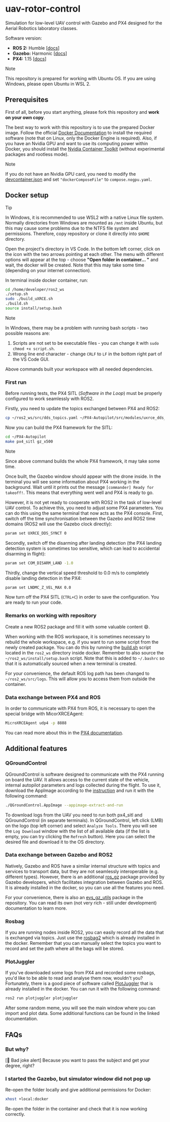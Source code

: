 # uav-rotor-control

Simulation for low-level UAV control with Gazebo and PX4 designed for the Aerial Robotics laboratory classes.

Software version: 
- **ROS 2:** Humble [[docs](https://docs.ros.org/en/humble/index.html)]
- **Gazebo:** Harmonic [[docs](https://gazebosim.org/docs/harmonic/getstarted/)]
- **PX4:** 1.15 [[docs](https://docs.px4.io/v1.15/en/)]

> [!NOTE]
> This repository is prepared for working with Ubuntu OS. 
> If you are using Windows, please open Ubuntu in WSL 2.

## Prerequisites

First of all, before you start anything, please fork this repository and **work on your own copy**.

The best way to work with this repository is to use the prepared Docker image.
Follow the official [Docker Documentation](https://docs.docker.com/) to install the required software (note that on Linux, only the Docker Engine is required).
Also, if you have an Nvidia GPU and want to use its computing power within Docker, you should install the [Nvidia Container Toolkit](https://docs.nvidia.com/datacenter/cloud-native/container-toolkit/latest/install-guide.html) (without experimental packages and rootless mode).

> [!NOTE]
> If you do not have an Nvidia GPU card, you need to modify the [devcontainer.json](.devcontainer/devcontainer.json) and set `"dockerComposeFile"` to `compose.nogpu.yaml`.

## Docker setup

> [!TIP]
> In Windows, it is recommended to use WSL2 with a native Linux file system.
> Normally directories from Windows are mounted as `/mnt` inside Ubuntu, but this may cause some problems due to the NTFS file system and permissions.
> Therefore, copy repository or clone it directly into `$HOME` directory.

Open the project's directory in VS Code.
In the bottom left corner, click on the icon with the two arrows pointing at each other.
The menu with different options will appear at the top - choose **"Open folder in container... "** and wait, the docker will be created.
Note that this may take some time (depending on your internet connection).

In terminal inside docker container, run:

```bash
cd /home/developer/ros2_ws
./setup.sh
sudo ./build_uXRCE.sh
./build.sh
source install/setup.bash
```

> [!NOTE]
> In Windows, there may be a problem with running bash scripts - two possible reasons are:
>
> 1. Scripts are not set to be executable files - you can change it with `sudo chmod +x script.sh`.
> 2. Wrong line end character - change `CRLF` to `LF` in the bottom right part of the VS Code GUI.

Above commands built your workspace with all needed dependencies.

### First run

Before running tests, the PX4 SITL (_Software in the Loop_) must be properly configured to work seamlessly with ROS2.

Firstly, you need to update the topics exchanged between PX4 and ROS2:

```bash
cp ~/ros2_ws/src/dds_topics.yaml ~/PX4-Autopilot/src/modules/uxrce_dds_client/dds_topics.yaml
```

Now you can build the PX4 framework for the SITL:

```bash
cd ~/PX4-Autopilot
make px4_sitl gz_x500
```

> [!NOTE]
> Since above command builds the whole PX4 framework, it may take some time.

Once built, the Gazebo window should appear with the drone inside.
In the terminal you will see some information about PX4 working in the background.
Wait until it prints out the message `[commander] Ready for takeoff!`.
This means that everything went well and PX4 is ready to go.

However, it is not yet ready to cooperate with ROS2 in the task of low-level UAV control.
To achieve this, you need to adjust some PX4 parameters.
You can do this using the same terminal that now acts as the PX4 console.
First, switch off the time synchronisation between the Gazebo and ROS2 time domains (ROS2 will use the Gazebo clock directly):

```bash
param set UXRCE_DDS_SYNCT 0
```

Secondly, switch off the disarming after landing detection (the PX4 landing detection system is sometimes too sensitive, which can lead to accidental disarming in flight):

```bash
param set COM_DISARM_LAND -1.0
```

Thirdly, change the vertical speed threshold to 0.0 m/s to completely disable landing detection in the PX4:

```bash
param set LNDMC_Z_VEL_MAX 0.0
```

Now turn off the PX4 SITL (`CTRL+C`) in order to save the configuration.
You are ready to run your code.

### Remarks on working with repository

Create a new ROS2 package and fill it with some valuable content :smile:.

When working with the ROS workspace, it is sometimes necessary to rebuild the whole workspace, e.g. if you want to run some script from the newly created package.
You can do this by running the [build.sh](.devcontainer/build.sh) script located in the `ros2_ws` directory inside docker.
Remember to also source the `~/ros2_ws/install/setup.bash` script.
Note that this is added to `~/.bashrc` so that it is automatically sourced when a new terminal is created.

For your convenience, the default ROS log path has been changed to `~/ros2_ws/src/logs`.
This will allow you to access them from outside the container.

### Data exchange between PX4 and ROS

In order to communicate with PX4 from ROS, it is necessary to open the special bridge with MicorXRCEAgent:

```bash
MicroXRCEAgent udp4 -p 8888
```

You can read more about this in the [PX4 documentation](https://docs.px4.io/v1.15/en/ros2/user_guide.html#setup-micro-xrce-dds-agent-client).

## Additional features

### QGroundControl

QGroundControl is software designed to communicate with the PX4 running on board the UAV.
It allows access to the current state of the vehicle, internal autopilot parameters and logs collected during the flight.
To use it, download the AppImage according to the [instruction](https://docs.qgroundcontrol.com/master/en/qgc-user-guide/getting_started/download_and_install.html#ubuntu) and run it with the following command:

```bash
./QGroundControl.AppImage --appimage-extract-and-run
```

To download logs from the UAV you need to run both px4_sitl and QGroundControl (in separate terminals).
In QGroundControl, left click (LMB) on the logo (top left corner) and select `Analyze Tools`.
There you will see the `Log Download` window with the list of all available data (if the list is empty, you can try clicking the `Refresh` button).
Here you can select the desired file and download it to the OS directory.

### Data exchange between Gazebo and ROS2

Natively, Gazebo and ROS have a similar internal structure with topics and services to transport data, but they are not seamlessly interoperable (e.g. different types).
However, there is an additional [ros_gz](https://github.com/gazebosim/ros_gz) package provided by Gazebo developers, which facilitates integration between Gazebo and ROS.
It is already installed in the docker, so you can use all the features you need.

For your convenience, there is also an [evs_gz_utils](./evs_gz_utils/) package in the repository.
You can read its own (not very rich - still under development) documentation to learn more.

### Rosbag

If you are running nodes inside ROS2, you can easily record all the data that is exchanged via topics.
Just use the [rosbag2](https://github.com/ros2/rosbag2) which is already installed in the docker.
Remember that you can manually select the topics you want to record and set the path where all the bags will be stored.

### PlotJuggler

If you've downloaded some logs from PX4 and recorded some rosbags, you'd like to be able to read and analyse them now, wouldn't you?
Fortunately, there is a good piece of software called [PlotJuggler](https://plotjuggler.io/) that is already installed in the docker.
You can run it with the following command:

```bash
ros2 run plotjuggler plotjuggler 
```
After some random meme, you will see the main window where you can import and plot data.
Some additional functions can be found in the linked documentation.

## FAQs

### But why?

[📢 Bad joke alert]
Because you want to pass the subject and get your degree, right?

### I started the Gazebo, but simulator window did not pop up

Re-open the folder locally and give additional permissions for Docker:
``` bash
xhost +local:docker
```

Re-open the folder in the container and check that it is now working correctly.
